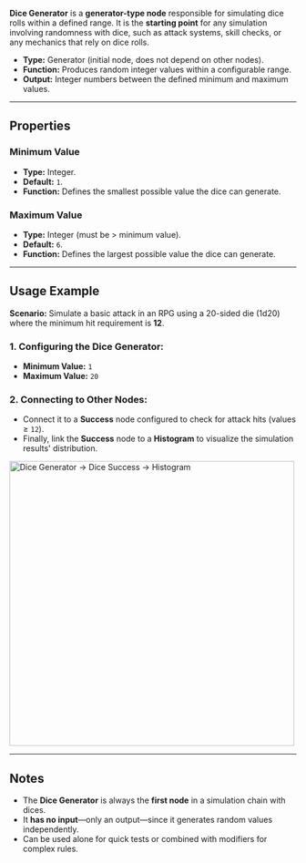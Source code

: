 **Dice Generator** is a **generator-type node** responsible for simulating dice rolls within a defined range. It is the **starting point** for any simulation involving randomness with dice, such as attack systems, skill checks, or any mechanics that rely on dice rolls.

- **Type:** Generator (initial node, does not depend on other nodes).
- **Function:** Produces random integer values within a configurable range.
- **Output:** Integer numbers between the defined minimum and maximum values.

---

## **Properties**

### **Minimum Value**

- **Type:** Integer.
- **Default:** `1`.
- **Function:** Defines the smallest possible value the dice can generate.

### **Maximum Value**

- **Type:** Integer (must be > minimum value).
- **Default:** `6`.
- **Function:** Defines the largest possible value the dice can generate.

---

## **Usage Example**

**Scenario:** Simulate a basic attack in an RPG using a 20-sided die (1d20) where the minimum hit requirement is **12**.

### **1. Configuring the Dice Generator:**

- **Minimum Value:** `1`
- **Maximum Value:** `20`

### **2. Connecting to Other Nodes:**

- Connect it to a **Success** node configured to check for attack hits (values ≥ `12`).
- Finally, link the **Success** node to a **Histogram** to visualize the simulation results' distribution.

<img src="/images/generator-success.png" width="500px" style="margin: 0 auto" alt="Dice Generator → Dice Success → Histogram"/>

---

## **Notes**

- The **Dice Generator** is always the **first node** in a simulation chain with dices.
- It **has no input**—only an output—since it generates random values independently.
- Can be used alone for quick tests or combined with modifiers for complex rules.

